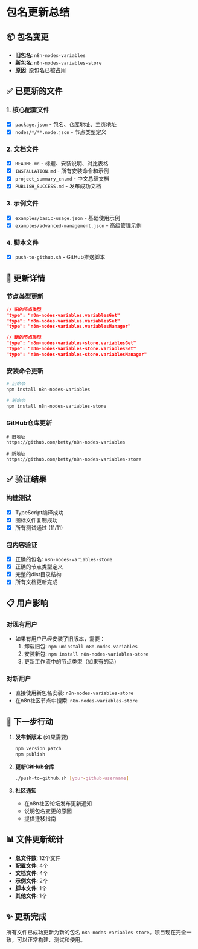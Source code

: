 # 包名更新总结

## 📦 包名变更

- **旧包名**: `n8n-nodes-variables`
- **新包名**: `n8n-nodes-variables-store`
- **原因**: 原包名已被占用

## ✅ 已更新的文件

### 1. 核心配置文件
- [x] `package.json` - 包名、仓库地址、主页地址
- [x] `nodes/*/**.node.json` - 节点类型定义

### 2. 文档文件
- [x] `README.md` - 标题、安装说明、对比表格
- [x] `INSTALLATION.md` - 所有安装命令和示例
- [x] `project_summary_cn.md` - 中文总结文档
- [x] `PUBLISH_SUCCESS.md` - 发布成功文档

### 3. 示例文件
- [x] `examples/basic-usage.json` - 基础使用示例
- [x] `examples/advanced-management.json` - 高级管理示例

### 4. 脚本文件
- [x] `push-to-github.sh` - GitHub推送脚本

## 🔄 更新详情

### 节点类型更新
```json
// 旧的节点类型
"type": "n8n-nodes-variables.variablesGet"
"type": "n8n-nodes-variables.variablesSet"
"type": "n8n-nodes-variables.variablesManager"

// 新的节点类型
"type": "n8n-nodes-variables-store.variablesGet"
"type": "n8n-nodes-variables-store.variablesSet"
"type": "n8n-nodes-variables-store.variablesManager"
```

### 安装命令更新
```bash
# 旧命令
npm install n8n-nodes-variables

# 新命令
npm install n8n-nodes-variables-store
```

### GitHub仓库更新
```
# 旧地址
https://github.com/betty/n8n-nodes-variables

# 新地址
https://github.com/betty/n8n-nodes-variables-store
```

## ✅ 验证结果

### 构建测试
- [x] TypeScript编译成功
- [x] 图标文件复制成功
- [x] 所有测试通过 (11/11)

### 包内容验证
- [x] 正确的包名: `n8n-nodes-variables-store`
- [x] 正确的节点类型定义
- [x] 完整的dist目录结构
- [x] 所有文档更新完成

## 📋 用户影响

### 对现有用户
- 如果有用户已经安装了旧版本，需要：
  1. 卸载旧包: `npm uninstall n8n-nodes-variables`
  2. 安装新包: `npm install n8n-nodes-variables-store`
  3. 更新工作流中的节点类型（如果有的话）

### 对新用户
- 直接使用新包名安装: `n8n-nodes-variables-store`
- 在n8n社区节点中搜索: `n8n-nodes-variables-store`

## 🚀 下一步行动

1. **发布新版本** (如果需要)
   ```bash
   npm version patch
   npm publish
   ```

2. **更新GitHub仓库**
   ```bash
   ./push-to-github.sh [your-github-username]
   ```

3. **社区通知**
   - 在n8n社区论坛发布更新通知
   - 说明包名变更的原因
   - 提供迁移指南

## 📊 文件更新统计

- **总文件数**: 12个文件
- **配置文件**: 4个
- **文档文件**: 4个  
- **示例文件**: 2个
- **脚本文件**: 1个
- **其他文件**: 1个

## ✨ 更新完成

所有文件已成功更新为新的包名 `n8n-nodes-variables-store`。项目现在完全一致，可以正常构建、测试和使用。
